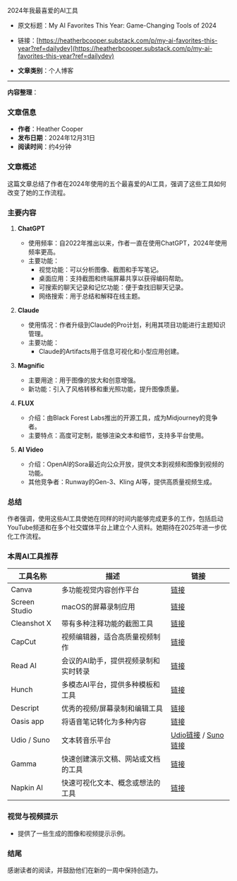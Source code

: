 2024年我最喜爱的AI工具
- 原文标题：My AI Favorites This Year: Game-Changing Tools of 2024
- 链接：[https://heatherbcooper.substack.com/p/my-ai-favorites-this-year?ref=dailydev](https://heatherbcooper.substack.com/p/my-ai-favorites-this-year?ref=dailydev)

- **文章类别**：个人博客

---
**内容整理**：

### 文章信息
- **作者**：Heather Cooper
- **发布日期**：2024年12月31日
- **阅读时间**：约4分钟

### 文章概述
这篇文章总结了作者在2024年使用的五个最喜爱的AI工具，强调了这些工具如何改变了她的工作流程。

### 主要内容
1. **ChatGPT**
   - 使用频率：自2022年推出以来，作者一直在使用ChatGPT，2024年使用频率更高。
   - 主要功能：
     - 视觉功能：可以分析图像、截图和手写笔记。
     - 桌面应用：支持截图和终端屏幕共享以获得编码帮助。
     - 可搜索的聊天记录和记忆功能：便于查找旧聊天记录。
     - 网络搜索：用于总结和解释在线主题。

2. **Claude**
   - 使用情况：作者升级到Claude的Pro计划，利用其项目功能进行主题知识管理。
   - 主要功能：
     - Claude的Artifacts用于信息可视化和小型应用创建。

3. **Magnific**
   - 主要用途：用于图像的放大和创意增强。
   - 新功能：引入了风格转移和重光照功能，提升图像质量。

4. **FLUX**
   - 介绍：由Black Forest Labs推出的开源工具，成为Midjourney的竞争者。
   - 主要特点：高度可定制，能够渲染文本和细节，支持多平台使用。

5. **AI Video**
   - 介绍：OpenAI的Sora最近向公众开放，提供文本到视频和图像到视频的功能。
   - 其他竞争者：Runway的Gen-3、Kling AI等，提供高质量视频生成。

### 总结
作者强调，使用这些AI工具使她在同样的时间内能够完成更多的工作，包括启动YouTube频道和在多个社交媒体平台上建立个人资料。她期待在2025年进一步优化工作流程。

### 本周AI工具推荐

| 工具名称       | 描述                                                         | 链接                       |
|----------------|------------------------------------------------------------|----------------------------|
| Canva          | 多功能视觉内容创作平台                                       | [链接](https://www.canva.com/)          |
| Screen Studio   | macOS的屏幕录制应用                                         | [链接](https://screen.studio/)           |
| Cleanshot X    | 带有多种注释功能的截图工具                                   | [链接](https://cleanshot.com/)            |
| CapCut         | 视频编辑器，适合高质量视频制作                               | [链接](https://www.capcut.com/)          |
| Read AI        | 会议的AI助手，提供视频录制和实时转录                         | [链接](https://www.read.ai/)             |
| Hunch          | 多模态AI平台，提供多种模板和工具                             | [链接](https://app.hunch.tools/)         |
| Descript       | 优秀的视频/屏幕录制和编辑工具                               | [链接](https://www.descript.com/)        |
| Oasis app      | 将语音笔记转化为多种内容                                     | [链接](https://oasis.com/)               |
| Udio / Suno    | 文本转音乐平台                                             | [Udio链接](https://www.udio.com/) / [Suno链接](https://suno.com/) |
| Gamma          | 快速创建演示文稿、网站或文档的工具                           | [链接](https://gamma.app/)               |
| Napkin AI      | 快速可视化文本、概念或想法的工具                             | [链接](https://www.napkin.ai/)           |

### 视觉与视频提示
- 提供了一些生成的图像和视频提示示例。

### 结尾
感谢读者的阅读，并鼓励他们在新的一周中保持创造力。

